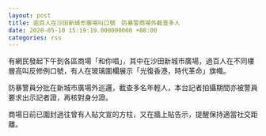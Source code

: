 ```yaml
---
layout: post
title: 逾百人在沙田新城市廣場叫口號　防暴警商場外截查多人
date: 2020-05-10 15:19:19.000000000 +08:00
categories: rss
---
```


有網民發起下午到各區商場「和你唱」，其中在沙田新城市廣場，過百人在不同樓層高叫反修例口號，有人在玻璃圍欄展示「光復香港，時代革命」旗幟。

防暴警員分批在新城市廣場外巡邏，截查多名年輕人，本台記者拍攝期間亦被警員要求出示記者證，再核對身分證。

商場日前已圍封過往曾有人貼文宣的方柱，又在牆上貼告示，提醒保持適當社交距離。
